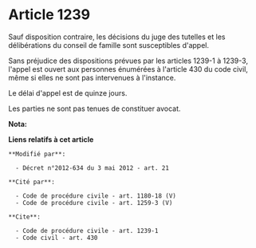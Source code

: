 # Article 1239

Sauf disposition contraire, les décisions du juge des tutelles et les délibérations du conseil de famille sont susceptibles
d'appel. 

Sans préjudice des dispositions prévues par les articles 1239-1 à 1239-3, l'appel est ouvert aux personnes énumérées à
l'article 430 du code civil, même si elles ne sont pas intervenues à l'instance. 

Le délai d'appel est de quinze jours. 

Les parties ne sont pas tenues de constituer avocat.

**Nota:**



**Liens relatifs à cet article**

	**Modifié par**:

	  - Décret n°2012-634 du 3 mai 2012 - art. 21

	**Cité par**:

	  - Code de procédure civile - art. 1180-18 (V)
	  - Code de procédure civile - art. 1259-3 (V)

	**Cite**:

	  - Code de procédure civile - art. 1239-1
	  - Code civil - art. 430
